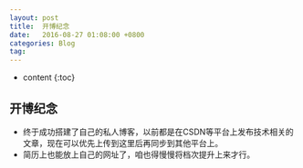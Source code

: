 ```yaml
---
layout: post
title:  开博纪念
date:   2016-08-27 01:08:00 +0800
categories: Blog
tag: 
---
```


* content
{:toc}


## 开博纪念
* 终于成功搭建了自己的私人博客，以前都是在CSDN等平台上发布技术相关的文章，现在可以优先上传到这里后再同步到其他平台上。
* 简历上也能放上自己的网址了，咱也得慢慢将档次提升上来才行。

